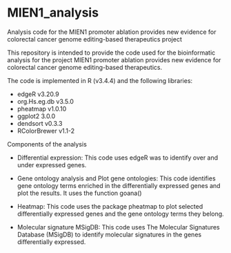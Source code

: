 # MIEN1_analysis

Analysis code for the MIEN1 promoter ablation provides new evidence for colorectal cancer genome editing-based therapeutics project

This repository is intended to provide the code used for the bioinformatic analysis for the project MIEN1 promoter ablation provides new evidence for colorectal cancer genome editing-based therapeutics.

The code is implemented in R (v3.4.4) and the following libraries:
- edgeR v3.20.9
- org.Hs.eg.db v3.5.0
- pheatmap v1.0.10
- ggplot2 3.0.0
- dendsort v0.3.3
- RColorBrewer v1.1-2


Components of the analysis

- Differential expression:
This code uses edgeR was to identify over and under expressed genes.

- Gene ontology analysis and Plot gene ontologies:
This code identifies gene ontology terms enriched in the differentially expressed genes and plot the results. It uses the function goana()

- Heatmap:
This code uses the package pheatmap to plot selected differentially expressed genes and the gene ontology terms they belong.

- Molecular signature MSigDB:
This code uses The Molecular Signatures Database (MSigDB) to identify molecular signatures in the genes differentially expressed.

